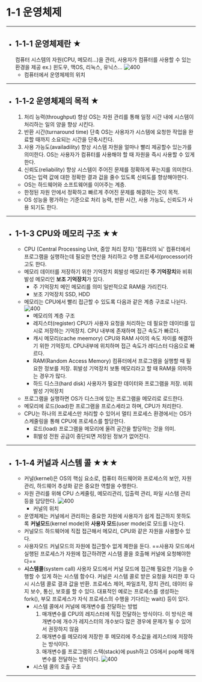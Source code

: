 # 1-1 운영체제
----
- ## 1-1-1 운영체제란 ★
	컴퓨터 시스템의 자원(CPU, 메모리...)을 관리, 사용자가 컴퓨터를 사용할 수 있는 환경을 제공
		ex.) 윈도우, 맥OS, 리눅스, 유닉스...
	![400](https://i.imgur.com/nvX3kg9.png)
	- 컴퓨터에서 운영체제의 위치
----
- ## 1-1-2 운영체제의 목적 ★
	1. 처리 능력(throughput) 향상 
		OS는 자원 관리를 통해 일정 시간 내에 시스템이 처리하는 일의 양을 향상 시킨다.
	2. 반환 시간(turnaround time) 단축
		OS는 사용자가 시스템에 요청한 작업을 완료할 때까지 소요되는 시간을 단축시킨다.
	3. 사용 가능도(availadility) 향상
		시스템 자원을 얼마나 빨리 제공할수 있는가를 의미한다.
		OS는 사용자가 컴퓨터를 사용해야 할 때 자원을 즉시 사용할 수 있게 한다.
	4. 신뢰도(reliability) 향상
		시스템이 주어진 문제를 정확하게 푸는지를 의미한다.
		OS는 입력 값에 대한 정확한 결과 겂을 줄수 있도록 신뢰도를 향상해야한다.
	- OS는 하드웨어와 소프트웨어를 이어주는 계층.
	- 한정된 자원 안에서 정확하고 빠르게 주어진 문제를 해결하는 것이 목적.
	- OS 성능을 평가하는 기준으로 처리 능력, 반환 시간, 사용 가능도, 신뢰도가 사용 되기도 한다.
----
- ## 1-1-3 CPU와 메모리 구조 ★★
	- CPU (Central Processing Unit, 중앙 처리 장치)
		'컴퓨터의 뇌'
		컴퓨터에서 프로그램을 실행하는데 필요한 연산을 처리하고 수행
		프로세서(processor)라고도 한다.
	- 메모리
		데이터를 저장하기 위한 기억장치
		회발성 메모리인 **주 기억장치**와 비휘발성 메모리인 **보조 기억장치**가 있다.
		- 주 기억장치
			메인 메모리를 의미 일반적으로 RAM을 가리킨다.
		- 보조 기억장치
			SSD, HDD
	- 메모리는 CPU에서 빨리 접근할 수 있도록 다음과 같은 계층 구조로 나뉜다.
		![400](https://i.imgur.com/gld4AWW.png)
		- 메모리의 계층 구조
		- 레지스터(register)
			CPU가 사용자 요청을 처리하는 데 필요한 데이터를 임시로 저장하는 기억장치.
			CPU 내부에 존재하며 접근 속도가 빠르다.
		- 캐시 메모리(cache meemory)
			CPU와 RAM 사이의 속도 차이를 해결하기 위한 기억장치.
			CPU내부에 위치하며 접근 속도가 레디스터 다음으로 빠르다.
		- RAM(Random Access Memory)
			컴퓨터에서 프로그램을 실행할 때 필요한 정보를 저장.
			휘발성 기억장치
			보통 메모리라고 할 때 RAM을 의마하는 경우가 많다.
		- 하드 디스크(hard disk)
			사용자가 필요한 데이터와 프로그램을 저장.
			비휘발성 기억장치
	- 프로그램을 실행하면 OS가 디스크에 있는 프로그램을 메모리로 로드한다.
	- 메모리에 로드(load)한 프로그램을 프로스세라고 하며, CPU가 처리한다.
	- CPU는 하나의 프로세스만 처리할 수 있어서 멀티 프로세스 환경에서는 OS가 스케줄링을 통해 CPU에 프로세스를 할당한다.
		- 로드(load)
			프로그램을 메모리에 올려 공간을 할당하는 것을 의미.
		- 휘발성
			전원 공급이 중단되면 저장된 정보가 없어진다.
----
- ## 1-1-4 커널과 시스템 콜 ★★★
	- 커널(kernel)은 OS의 핵심 요소로, 컴퓨터 하드웨어와 프로세스의 보안, 자원 관리, 하드웨어 추상화 같은 중요한 역할을 수행한다.
	- 자원 관리를 위해 CPU 스케줄링, 메모리관리, 입출력 관리, 파일 시스템 관리 등을 담당한다.
		![400](https://i.imgur.com/PTnvLEH.png)
		- 커널의 위치
	- 운영체제는 커널에서 관리하는 중요한 자원에 사용자가 쉽게 접근하지 못하도록 **커널모드**(kernel mode)와 **사용자 모드**(user mode)로 모드를 나눈다.
	- 커널모드
		하드웨어에 직접 접근해서 메모리, CPU와 같은 자원을 사용할수 있다.
	- 사용자모드
		커널모드의 자원에 접근할수 없게 제한을 둔다.
		==사용자 모드에서 실행된 프로세스가 자원에 접근하려면 시스템 콜을 호출해 커널에 요청해야한다==
	- **시스템콜**(system call)
		사용자 모드에서 커널 모드에 접근해 필요한 기능을 수행할 수 있게 하는 시스템 함수다.
		커널은 시스템 콜로 받은 요청을 처리한 후 다시 시스템 콜로 결과 값을 반환.
		프로세스 제어, 파일조작, 장치 관리, 데이터 유지 보수, 통신, 보호를 할 수 있다.
		대표적인 예로는 프로세스를 생성하는 fork(), 부모 프로세스가 자식 프로세스의 수행을 기다리는 wait() 등이 있다.
		- 시스템 콜에서 커널에 매개변수를 전달하는 방법
			1. 매개변수를 CPU의 레지스터에 직접 전달하는 방식이다.
				이 방식은 매개변수에 개수가 레지스터의 개수보다 많은 경우에 문제가 될 수 있어서 권장하지 않음
			2. 매개변수를 메모리에 저장한 후 메모리에 주소값을 레지스터에 저장하는 방식이다.
			3. 매개변수를 프로그램의 스택(stack)에 push하고 OS에서 pop해 매개변수를 전달하는 방식이다.
		![400](https://i.imgur.com/zO08gCa.png)
		- 시스템 콜의 호출 구조
----
